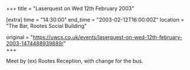 +++
title = "Laserquest on Wed 12th February 2003"

[extra]
time = "14:30:00"
end_time = "2003-02-12T16:00:00Z"
location = "The Bar, Rootes Social Building"

original = "https://uwcs.co.uk/events/laserquest-on-wed-12th-february-2003-1474488939889/"    
+++

Meet by (ex) Rootes Reception, with change for the bus.

